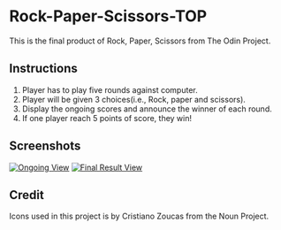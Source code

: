 # Rock-Paper-Scissors-TOP

This is the final product of Rock, Paper, Scissors from The Odin Project.

## Instructions

1. Player has to play five rounds against computer.
2. Player will be given 3 choices(i.e., Rock, paper and scissors).
3. Display the ongoing scores and announce the winner of each round.
4. If one player reach 5 points of score, they win!

## Screenshots

[![Ongoing View](https://i.postimg.cc/x1rRCNvB/Screenshot-from-2021-08-05-21-52-22.png)](https://postimg.cc/tY5PvTmz)
[![Final Result View](https://i.postimg.cc/K8Rbqpph/Screenshot-from-2021-08-05-21-52-40.png)](https://postimg.cc/0zRhrnqV)

## Credit

Icons used in this project is by Cristiano Zoucas from the Noun Project.
